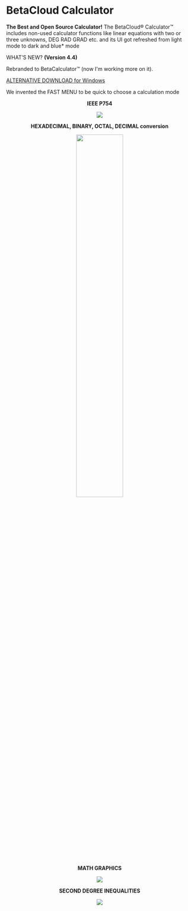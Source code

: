 <h1>BetaCloud Calculator</h1>

**The Best and Open Source Calculator!**
The BetaCloud® Calculator™ includes non-used calculator functions like linear equations with two or three unknowns, DEG RAD GRAD etc. and its UI got refreshed from light mode to dark and blue* mode

WHAT’S NEW? **(Version 4.4)**

Rebranded to BetaCalculator™ (now I'm working more on it).

<a href="https://mega.nz/file/czgi2R4A#47ySwip0w43LT8AV6vxlaocGPIv1i8_xBK3NedAY9Mg">ALTERNATIVE DOWNLOAD for Windows</a>


We invented the FAST MENU to be quick to choose a calculation mode

<p align="center"><b>IEEE P754</b></p>
<p align="center">
 <img src="https://github.com/Rixolino/BetaCalculator/assets/71252421/8baab2fc-4d9b-4cb8-8054-2d64c1d3c164"/>
</p>

<p align="center"><b>HEXADECIMAL, BINARY, OCTAL, DECIMAL conversion</b></p>

<p align="center">
 <img src="https://github.com/Rixolino/BetaCalculator/assets/71252421/c8968bc9-18f5-4896-8d54-bccb181c6214" width="50%"/>
</p>

<p align="center"><b>MATH GRAPHICS</b></p>

<p align="center">
<img src="https://github.com/Rixolino/BetaCalculator/assets/71252421/67529271-d0c9-4179-a368-8a132cdf68c4"/>
</p>

<p align="center"><b>SECOND DEGREE INEQUALITIES</b></p>

<p align="center">
  <img src="https://github.com/Rixolino/BetaCalculator/assets/71252421/8baab2fc-4d9b-4cb8-8054-2d64c1d3c164" />
</p>
